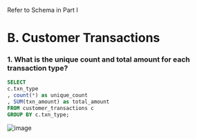 Refer to Schema in Part I

# B. Customer Transactions

### 1. What is the unique count and total amount for each transaction type?

```sql
SELECT 
c.txn_type
, count(*) as unique_count
, SUM(txn_amount) as total_amount
FROM customer_transactions c
GROUP BY c.txn_type;
```
![image](https://user-images.githubusercontent.com/80718915/157164680-7ce49757-935a-41e3-9b99-265d93dfa34b.png)

